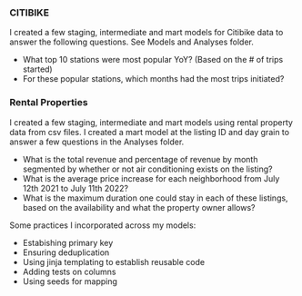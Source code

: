 ### CITIBIKE 
I created a few staging, intermediate and mart models for Citibike data to answer the following questions. See Models and Analyses folder.
- What top 10 stations were most popular YoY? (Based on the # of trips started)
- For these popular stations, which months had the most trips initiated?
  
### Rental Properties 
I created a few staging, intermediate and mart models using rental property data from csv files. I created a mart model at the listing ID and day grain to answer a few questions in the Analyses folder. 
- What is the total revenue and percentage of revenue by month segmented by whether or not air conditioning exists on the listing?
- What is the average price increase for each neighborhood from July 12th 2021 to July 11th 2022?
- What is the maximum duration one could stay in each of these listings, based on the availability and what the property owner allows?


Some practices I incorporated across my models: 
- Estabishing primary key
- Ensuring deduplication
- Using jinja templating to establish reusable code
- Adding tests on columns
- Using seeds for mapping
